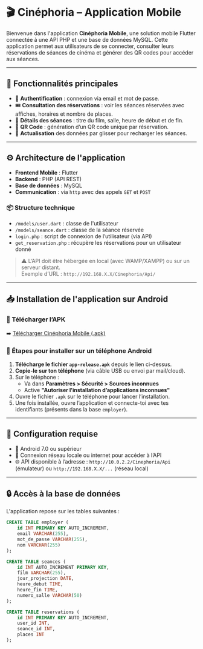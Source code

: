 # 🎬 Cinéphoria – Application Mobile

Bienvenue dans l'application **Cinéphoria Mobile**, une solution mobile Flutter connectée à une API PHP et une base de données MySQL. Cette application permet aux utilisateurs de se connecter, consulter leurs réservations de séances de cinéma et générer des QR codes pour accéder aux séances.

---

## 📱 Fonctionnalités principales

- 🔐 **Authentification** : connexion via email et mot de passe.
- 🎟️ **Consultation des réservations** : voir les séances réservées avec affiches, horaires et nombre de places.
- 📅 **Détails des séances** : titre du film, salle, heure de début et de fin.
- 📲 **QR Code** : génération d’un QR code unique par réservation.
- 🔁 **Actualisation** des données par glisser pour recharger les séances.

---

## ⚙️ Architecture de l'application

- **Frontend Mobile** : Flutter
- **Backend** : PHP (API REST)
- **Base de données** : MySQL
- **Communication** : via `http` avec des appels `GET` et `POST`

### 📦 Structure technique

- `/models/user.dart` : classe de l'utilisateur
- `/models/seance.dart` : classe de la séance réservée
- `login.php` : script de connexion de l’utilisateur (via API)
- `get_reservation.php` : récupère les réservations pour un utilisateur donné

> ⚠️ L’API doit être hébergée en local (avec WAMP/XAMPP) ou sur un serveur distant.  
> Exemple d’URL : `http://192.168.X.X/Cinephoria/Api/`

---

## 📥 Installation de l'application sur Android

### 🔗 Télécharger l’APK

➡️ [Télécharger Cinéphoria Mobile (.apk)](https://github.com/abdoma-git/Cinephoria_Mobile/blob/master/app-release.apk)

### 📲 Étapes pour installer sur un téléphone Android

1. **Télécharge le fichier `app-release.apk`** depuis le lien ci-dessus.
2. **Copie-le sur ton téléphone** (via câble USB ou envoi par mail/cloud).
3. Sur le téléphone :
   - Va dans **Paramètres > Sécurité > Sources inconnues**
   - Active **"Autoriser l’installation d’applications inconnues"**
4. Ouvre le fichier `.apk` sur le téléphone pour lancer l’installation.
5. Une fois installée, ouvre l’application et connecte-toi avec tes identifiants (présents dans la base `employer`).

---

## 🔧 Configuration requise

- 📱 Android 7.0 ou supérieur
- 📶 Connexion réseau locale ou internet pour accéder à l’API
- 🌐 API disponible à l’adresse : `http://10.0.2.2/Cinephoria/Api` (émulateur) ou `http://192.168.X.X/...` (réseau local)

---

## 🔒 Accès à la base de données

L'application repose sur les tables suivantes :

```sql
CREATE TABLE employer (
    id INT PRIMARY KEY AUTO_INCREMENT,
    email VARCHAR(255),
    mot_de_passe VARCHAR(255),
    nom VARCHAR(255)
);

CREATE TABLE seances (
    id INT AUTO_INCREMENT PRIMARY KEY,
    film VARCHAR(255),
    jour_projection DATE,
    heure_debut TIME,
    heure_fin TIME,
    numero_salle VARCHAR(50)
);

CREATE TABLE reservations (
    id INT PRIMARY KEY AUTO_INCREMENT,
    user_id INT,
    seance_id INT,
    places INT
);
